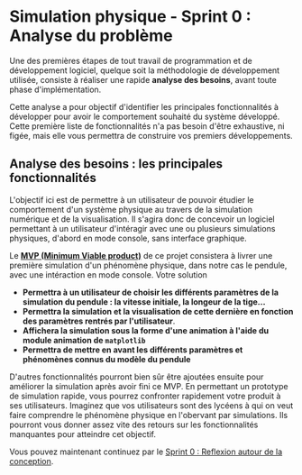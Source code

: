 # Simulation physique - Sprint 0 : Analyse du problème

Une des premières étapes de tout travail de programmation et de développement logiciel, quelque soit la méthodologie de développement utilisée, consiste à réaliser une rapide **analyse des besoins**, avant toute phase d'implémentation.

Cette analyse a pour objectif d'identifier les principales fonctionnalités à développer pour avoir le comportement souhaité du système développé. Cette première liste de fonctionnalités n'a pas besoin d'être exhaustive, ni figée, mais elle vous permettra de construire vos premiers développements.


## Analyse des besoins : les principales fonctionnalités

L'objectif ici est de permettre à un utilisateur de pouvoir étudier le comportement d'un système physique au travers de la simulation numérique et de la visualisation. Il s'agira donc de concevoir un logiciel permettant à un utilisateur d'intéragir avec une ou plusieurs simulations physiques, d'abord en mode console, sans interface graphique.



Le **[MVP (Minimum Viable product)](https://medium.com/creative-wallonia-engine/un-mvp-nest-pas-une-version-simplifi%C3%A9e-de-votre-produit-89017ac748b0)** de ce projet consistera à livrer une première simulation d'un phénomène physique, dans notre cas le pendule, avec une intéraction en mode console. Votre solution

+  **Permettra à un utilisateur de choisir les différents paramètres de la simulation du pendule : la vitesse initiale, la longeur de la tige...**
+  **Permettra la simulation et la visualisation de cette dernière en fonction des paramètres rentrés par l'utilisateur**.
+  **Affichera la simulation sous la forme d'une animation à l'aide du module animation de `matplotlib`**
+  **Permettra de mettre en avant les différents paramètres et phénomènes connus du modèle du pendule**


D'autres fonctionnalités pourront bien sûr être ajoutées ensuite pour améliorer la simulation après avoir fini ce MVP. En permettant un prototype de simulation rapide, vous pourrez confronter rapidement votre produit à ses utilisateurs. Imaginez que vos utilisateurs sont des lycéens à qui on veut faire comprendre le phénomène physique en l'obervant par simulations. Ils pourront vous donner assez vite des retours sur les fonctionnalités manquantes pour atteindre cet objectif.


Vous pouvez maintenant continuez par le [Sprint 0 : Reflexion autour de la conception](./Sprint0Conception.md).